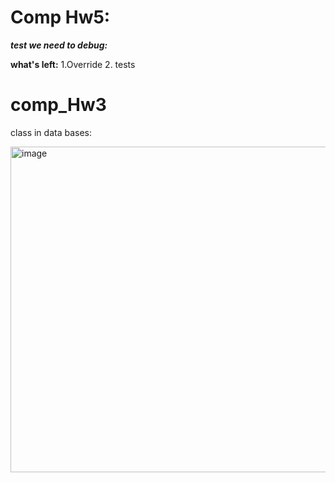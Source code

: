 
# Comp Hw5:

***test we need to debug:***


**what's left:**
1.Override
2. tests









# comp_Hw3



    
class in data bases:

<img width="521" alt="image" src="https://github.com/ronyju/comp_Hw3/assets/80697658/ab705903-9175-47f4-8b7c-e04eea8c8d71">

